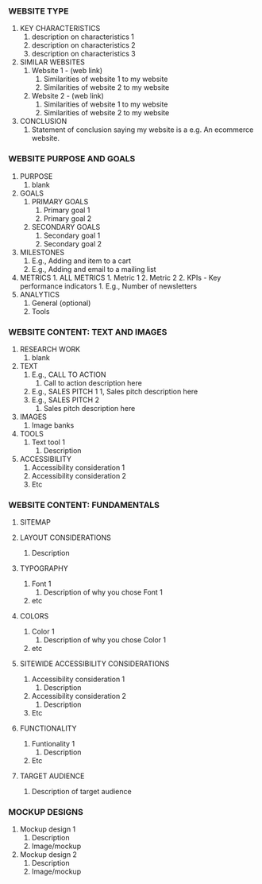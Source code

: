 ### WEBSITE TYPE ###

1. KEY CHARACTERISTICS
    1. description on characteristics 1
    2. description on characteristics 2
    3. description on characteristics 3
2. SIMILAR WEBSITES
    1. Website 1 - (web link)
        1. Similarities of website 1 to my website
        2. Similarities of website 2 to my website
    2. Website 2 - (web link)
        1. Similarities of website 1 to my website
        2. Similarities of website 2 to my website
3. CONCLUSION
    1. Statement of conclusion saying my website is a e.g. An ecommerce website.

### WEBSITE PURPOSE AND GOALS ###

1. PURPOSE
    1. blank
2. GOALS
    1. PRIMARY GOALS
        1. Primary goal 1
        2. Primary goal 2
    2. SECONDARY GOALS
        1. Secondary goal 1
        2. Secondary goal 2
3. MILESTONES
    1. E.g., Adding and item to a cart
    2. E.g., Adding and email to a mailing list
4. METRICS
        1. ALL METRICS
            1. Metric 1
            2. Metric 2
        2. KPIs - Key performance indicators
            1. E.g., Number of newsletters
5. ANALYTICS
    1. General (optional)
    2. Tools

### WEBSITE CONTENT: TEXT AND IMAGES ###

1. RESEARCH WORK
    1. blank
2. TEXT
    1. E.g., CALL TO ACTION
        1. Call to action description here
    2. E.g., SALES PITCH 1
        1, Sales pitch description here
    3. E.g., SALES PITCH 2
        1. Sales pitch description here
3. IMAGES
    1. Image banks
4. TOOLS
    1. Text tool 1
        1. Description
5. ACCESSIBILITY
    1. Accessibility consideration 1
    2. Accessibility consideration 2
    3. Etc

### WEBSITE CONTENT: FUNDAMENTALS ###

1. SITEMAP

2. LAYOUT CONSIDERATIONS
    1. Description
3. TYPOGRAPHY
    1. Font 1
        1. Description of why you chose Font 1
    2. etc
4. COLORS
    1. Color 1
        1. Description of why you chose Color 1
    2. etc
5. SITEWIDE ACCESSIBILITY CONSIDERATIONS
    1. Accessibility consideration 1
        1. Description
    2. Accessibility consideration 2
        1. Description
    3. Etc
6. FUNCTIONALITY
    1. Funtionality 1
        1. Description
    2. Etc
7. TARGET AUDIENCE
    1. Description of target audience

### MOCKUP DESIGNS ###

1. Mockup design 1
    1. Description
    2. Image/mockup
2. Mockup design 2
    1. Description
    2. Image/mockup



